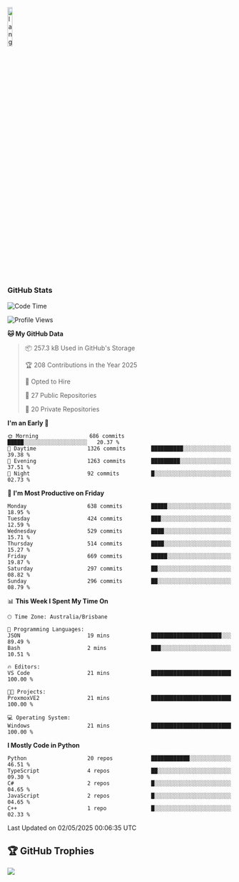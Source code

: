 <p align="left"><img width=15%" src="https://github.com/alansmathew/alansmathew/raw/master/lang.gif" alt="lang image here" /></p>

# <h3 align="left">GitHub Stats</h3>

<!--START_SECTION:waka-->
![Code Time](http://img.shields.io/badge/Code%20Time-569%20hrs%2035%20mins-blue)

![Profile Views](http://img.shields.io/badge/Profile%20Views-0-blue)

**🐱 My GitHub Data** 

> 📦 257.3 kB Used in GitHub's Storage 
 > 
> 🏆 208 Contributions in the Year 2025
 > 
> 💼 Opted to Hire
 > 
> 📜 27 Public Repositories 
 > 
> 🔑 20 Private Repositories 
 > 
**I'm an Early 🐤** 

```text
🌞 Morning                686 commits         █████░░░░░░░░░░░░░░░░░░░░   20.37 % 
🌆 Daytime                1326 commits        ██████████░░░░░░░░░░░░░░░   39.38 % 
🌃 Evening                1263 commits        █████████░░░░░░░░░░░░░░░░   37.51 % 
🌙 Night                  92 commits          █░░░░░░░░░░░░░░░░░░░░░░░░   02.73 % 
```
📅 **I'm Most Productive on Friday** 

```text
Monday                   638 commits         █████░░░░░░░░░░░░░░░░░░░░   18.95 % 
Tuesday                  424 commits         ███░░░░░░░░░░░░░░░░░░░░░░   12.59 % 
Wednesday                529 commits         ████░░░░░░░░░░░░░░░░░░░░░   15.71 % 
Thursday                 514 commits         ████░░░░░░░░░░░░░░░░░░░░░   15.27 % 
Friday                   669 commits         █████░░░░░░░░░░░░░░░░░░░░   19.87 % 
Saturday                 297 commits         ██░░░░░░░░░░░░░░░░░░░░░░░   08.82 % 
Sunday                   296 commits         ██░░░░░░░░░░░░░░░░░░░░░░░   08.79 % 
```


📊 **This Week I Spent My Time On** 

```text
🕑︎ Time Zone: Australia/Brisbane

💬 Programming Languages: 
JSON                     19 mins             ██████████████████████░░░   89.49 % 
Bash                     2 mins              ███░░░░░░░░░░░░░░░░░░░░░░   10.51 % 

🔥 Editors: 
VS Code                  21 mins             █████████████████████████   100.00 % 

🐱‍💻 Projects: 
ProxmoxVE2               21 mins             █████████████████████████   100.00 % 

💻 Operating System: 
Windows                  21 mins             █████████████████████████   100.00 % 
```

**I Mostly Code in Python** 

```text
Python                   20 repos            ████████████░░░░░░░░░░░░░   46.51 % 
TypeScript               4 repos             ██░░░░░░░░░░░░░░░░░░░░░░░   09.30 % 
C#                       2 repos             █░░░░░░░░░░░░░░░░░░░░░░░░   04.65 % 
JavaScript               2 repos             █░░░░░░░░░░░░░░░░░░░░░░░░   04.65 % 
C++                      1 repo              █░░░░░░░░░░░░░░░░░░░░░░░░   02.33 % 
```




 Last Updated on 02/05/2025 00:06:35 UTC
<!--END_SECTION:waka-->

## 🏆 GitHub Trophies

![](https://github-profile-trophy.vercel.app/?username=samh06&theme=discord&no-frame=true&no-bg=false&margin-w=4)
